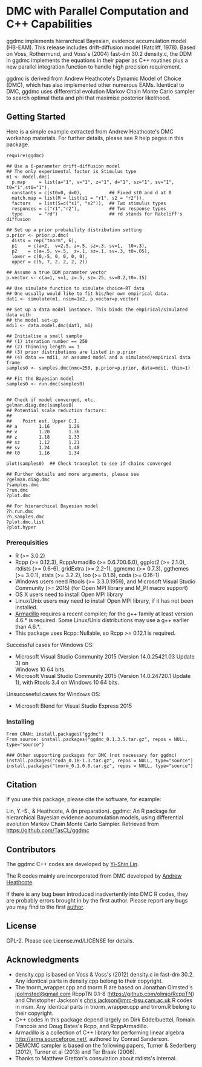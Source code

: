 # DMC with Parallel Computation and C++ Capabilities

ggdmc implements hierarchical Bayesian, evidence accumulation model (HB-EAM). 
This release includes drift-diffusion model (Ratcliff, 1978). Based on 
Voss, Rothermund, and Voss's (2004) fast-dm 30.2 density.c, the DDM in
ggdmc implements the equations in their paper as C++ routines plus a new
parallel integration function to handle high precision requirement. 

ggdmc is derived from Andrew Heathcote's Dynamic Model of Choice (DMC), 
which has also implemented other numerous EAMs.  Identical to DMC, ggdmc uses 
differential evolution Markov Chain Monte Carlo sampler to search optimal 
theta and phi that maximise posterior likelihood. 

## Getting Started
Here is a simple example extracted from Andrew Heathcote's DMC workshop 
materials. For further details, please see R help pages in this package. 

```
require(ggdmc) 

## Use a 6-parameter drift-diffusion model  
## The only experimental factor is Stimulus type
m1 <- model.dmc(
  p.map     = list(a="1", v="1", z="1", d="1", sz="1", sv="1", t0="1",st0="1"),
  constants = c(st0=0, d=0),          ## Fixed st0 and d at 0
  match.map = list(M = list(s1 = "r1", s2 = "r2")),
  factors   = list(S=c("s1", "s2")),  ## Two stimulus types  
  responses = c("r1","r2"),           ## Two response types
  type      = "rd")                   ## rd stands for Ratcliff's diffusion

## Set up a prior probability distribution setting
p.prior <- prior.p.dmc(
  dists = rep("tnorm", 6),
  p1    = c(a=2,  v=2.5, z=.5, sz=.3, sv=1,  t0=.3),
  p2    = c(a=.5, v=.5,  z=.1, sz=.1, sv=.3, t0=.05),
  lower = c(0,-5, 0, 0, 0, 0),
  upper = c(5, 7, 2, 2, 2, 2))

## Assume a true DDM parameter vector
p.vector <- c(a=1, v=1, z=.5, sz=.25, sv=0.2,t0=.15)

## Use simulate function to simulate choice-RT data 
## One usually would like to fit his/her own empirical data.
dat1 <- simulate(m1, nsim=1e2, p.vector=p.vector)

## Set up a data model instance. This binds the empirical/simulated data with 
## the model set-up
mdi1 <- data.model.dmc(dat1, m1)

## Initialise a small sample 
## (1) iteration number == 250 
## (2) thinning length == 1
## (3) prior distributions are listed in p.prior 
## (4) data == mdi1, an assumed model and a simulated/empirical data frame
samples0 <- samples.dmc(nmc=250, p.prior=p.prior, data=mdi1, thin=1)

## Fit the Bayesian model 
samples0 <- run.dmc(samples0)


## Check if model converged, etc.
gelman.diag.dmc(samples0)
## Potential scale reduction factors:
## 
##    Point est. Upper C.I.
## a        1.16       1.29
## v        1.20       1.36
## z        1.18       1.33
## sz       1.12       1.21
## sv       1.24       1.48
## t0       1.16       1.34

plot(samples0)  ## Check traceplot to see if chains converged

## Further details and more arguments, please see
?gelman.diag.dmc
?samples.dmc
?run.dmc
?plot.dmc

## For hierarchical Bayesian model 
?h.run.dmc
?h.samples.dmc
?plot.dmc.list
?plot.hyper

```


### Prerequisities
 - R (>= 3.0.2)
 - Rcpp (>= 0.12.3), RcppArmadillo (>= 0.6.700.6.0), ggplot2 (>= 2.1.0),
   rtdists (>= 0.6-6), gridExtra (>= 2.2-1), ggmcmc (>= 0.7.3), 
   ggthemes (>= 3.0.1), stats (>= 3.2.2), loo (>= 0.1.6), coda (>= 0.16-1)
 - Windows users need Rtools (>= 3.3.0.1959), and Microsoft Visual Studio 
   Community (>= 2015) (for Open MPI library and M_PI macro support)
 - OS X users need to install Open MPI library
 - Linux/Unix users may need to install Open MPI library, if it has not 
   been installed. 
 - [Armadillo](https://cran.r-project.org/web/packages/RcppArmadillo/index.html)
   requires a recent compiler; for the g++ family at least version 4.6.*
   is required. Some Linux/Unix distributions may use a g++ earlier than 4.6.*.  
 - This package uses Rcpp::Nullable, so Rcpp >= 0.12.1 is required.
   

Successful cases for Windows OS:
  - Microsoft Visual Studio Community 2015 (Version 14.0.25421.03 Update 3) on  
    Windows 10 64 bits.
  - Microsoft Visual Studio Community 2015 (Version 14.0.24720.1 Update 1), 
    with Rtools 3.4 on Windows 10 64 bits.
  
Unsuccseeful cases for Windows OS:
  - Microsoft Blend for Visual Studio Express 2015   

### Installing

```
From CRAN: install.packages("ggdmc")
From source: install.packages("ggdmc_0.1.3.5.tar.gz", repos = NULL, type="source")

### Other supporting packages for DMC (not necessary for ggdmc)
install.packages("coda_0.18-1.3.tar.gz", repos = NULL, type="source")
install.packages("tnorm_0.1.0.0.tar.gz", repos = NULL, type="source")

```

## Citation

If you use this package, please cite the software, for example:

Lin, Y.-S., & Heathcote, A (in preparation). ggdmc: An R package for 
hierarchical Bayesian evidence accumulation models, using differential
evolution Markov Chain Monte Carlo Sampler. Retrieved from
https://github.com/TasCL/ggdmc

## Contributors

The ggdmc C++ codes are developed by [Yi-Shin Lin](http://www.tascl.org/yi-shin-lin.html). 

The R codes mainly are incorporated from DMC developed by [Andrew Heathcote](http://www.tascl.org/andrew-heathcote.html). 

If there is any bug been introduced inadvertently into DMC R codes, they are 
probably errors brought in by the first author. Please report any bugs you may 
find to the first [author](mailto:yishin.lin@utas.edu.au). 

## License

GPL-2. Please see License.md/LICENSE for details.

## Acknowledgments

* density.cpp is based on Voss & Voss's (2012) density.c in fast-dm 30.2. Any 
identical parts in density.cpp belong to their copyright.
* The tnorm_wrapper.cpp and tnorm.R are based on Jonathan Olmsted's
<jpolmsted@gmail.com> RcppTN 0.1-8 (https://github.com/olmjo/RcppTN) 
and Christopher Jackson's <chris.jackson@mrc-bsu.cam.ac.uk> R codes in msm. 
Any identical parts in tnorm_wrapper.cpp and tnrom.R belong to their copyright.
* C++ codes in this package depend largely on Dirk Eddelbuettel, Romain 
Francois and Doug Bates's Rcpp, and RcppArmadillo.  
* Armadillo is a collection of C++ library for performing linear
algebra <http://arma.sourceforge.net/>, authored by Conrad Sanderson. 
* DEMCMC sampler is based on the following papers, Turner & Sederberg (2012),
Turner et al (2013) and Ter Braak (2006).
* Thanks to Matthew Gretton's consulation about rtdists's internal. 
